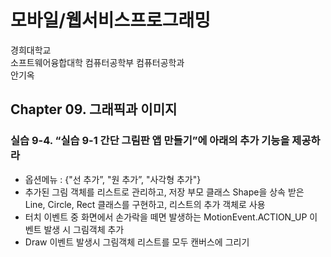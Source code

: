 # 모바일/웹서비스프로그래밍
경희대학교     
소프트웨어융합대학 컴퓨터공학부 컴퓨터공학과    
안기옥    


## Chapter 09. 그래픽과 이미지
### 실습 9-4. “실습 9-1 간단 그림판 앱 만들기”에 아래의 추가 기능을 제공하라

- 옵션메뉴 : {"선 추가”, "원 추가”, "사각형 추가"}
- 추가된 그림 객체를 리스트로 관리하고, 저장 부모 클래스 Shape을 상속 받은 Line, Circle, Rect 클래스를 구현하고, 리스트의 추가 객체로 사용
- 터치 이벤트 중 화면에서 손가락을 떼면 발생하는 MotionEvent.ACTION_UP 이벤트 발생 시 그림객체 추가
- Draw 이벤트 발생시 그림객체 리스트를 모두 캔버스에 그리기

